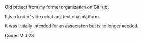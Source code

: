 Old project from my former organization on GitHub.

It is a kind of video chat and text chat platform. 

It was initially intended for an association but is no longer needed.

Coded Mid'23
